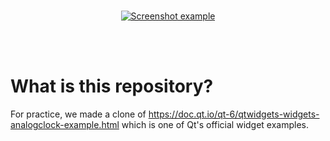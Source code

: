 <br>

<p align="center">
  <a href="https://doc.qt.io/qt-6/qtwidgets-widgets-analogclock-example.html">
    <img alt="Screenshot example" src="https://user-images.githubusercontent.com/19341857/200097272-b0135050-4103-43f0-b870-48fd7ea3b3c0.png">
  </a>
</p>
  
<br>
<br>

# What is this repository?

For practice, we made a clone of https://doc.qt.io/qt-6/qtwidgets-widgets-analogclock-example.html
which is one of Qt's official widget examples.

<br>
<br>
<br>
